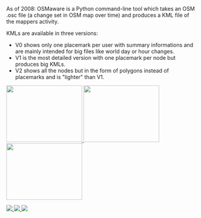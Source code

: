 As of 2008: OSMaware is a Python command-line tool  which takes an OSM .osc file (a change set in OSM map over time) and produces a KML file of the mappers activity.

KMLs are available in three versions: 
* V0 shows only one placemark per user with summary informations and are mainly intended for big files like world day or hour changes.
* V1 is the most detailed version with one placemark per node but produces big KMLs.
* V2 shows all the nodes but in the form of polygons instead of placemarks and is "lighter" than V1.

<a href="http://farm3.static.flickr.com/2291/2486256508_8de573fbfa_o.png"><img src="http://farm3.static.flickr.com/2291/2486256508_8de573fbfa_o.png" width="200" height="150">  </a>
<a href="http://farm3.static.flickr.com/2253/2460169592_c771287306_o.png"><img src="http://farm3.static.flickr.com/2253/2460169592_c771287306_o.png" width="200" height="150">  </a>
<a href="http://farm4.static.flickr.com/3288/2493493984_77cd3ba75b_m.jpg"><img src="http://farm4.static.flickr.com/3288/2493493984_77cd3ba75b_m.jpg" width="200" height="150">  </a>

<a href="http://farm4.static.flickr.com/3082/2475990682_6f3398ff9e_m.jpg" width="200" height="150"><img src="http://farm4.static.flickr.com/3082/2475990682_6f3398ff9e_m.jpg">  </a>
<a href="http://farm3.static.flickr.com/2162/2475990354_73d978eeb9_m.jpg" width="200" height="150"><img src="http://farm3.static.flickr.com/2162/2475990354_73d978eeb9_m.jpg">  </a>
<a href="http://farm4.static.flickr.com/3074/2509007109_de174267ca_m.jpg" width="200" height="150"><img src="http://farm4.static.flickr.com/3074/2509007109_de174267ca_m.jpg">  </a>










